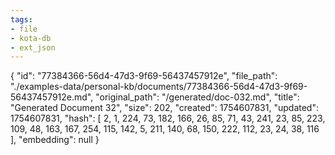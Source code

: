 ```yaml
---
tags:
- file
- kota-db
- ext_json
---
```

{
  "id": "77384366-56d4-47d3-9f69-56437457912e",
  "file_path": "./examples-data/personal-kb/documents/77384366-56d4-47d3-9f69-56437457912e.md",
  "original_path": "/generated/doc-032.md",
  "title": "Generated Document 32",
  "size": 202,
  "created": 1754607831,
  "updated": 1754607831,
  "hash": [
    2,
    1,
    224,
    73,
    182,
    166,
    26,
    85,
    71,
    43,
    241,
    23,
    85,
    223,
    109,
    48,
    163,
    167,
    254,
    115,
    142,
    5,
    211,
    140,
    68,
    150,
    222,
    112,
    23,
    24,
    38,
    116
  ],
  "embedding": null
}